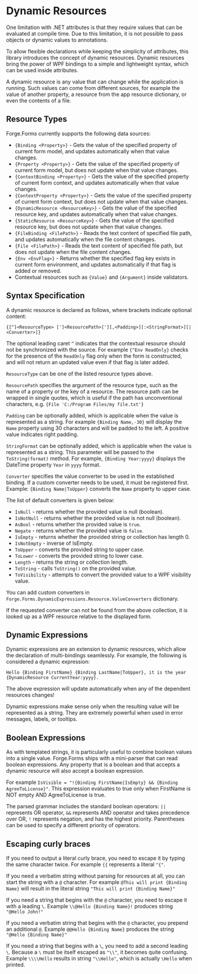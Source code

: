 # Dynamic Resources

One limitation with .NET attributes is that they require values that can be evaluated at compile time. Due to this limitation, it is not possible to pass objects or dynamic values to annotations.

To allow flexible declarations while keeping the simplicity of attributes, this library introduces the concept of dynamic resources. Dynamic resources bring the power of WPF bindings to a simple and lightweight syntax, which can be used inside attributes.

A dynamic resource is any value that can change while the application is running. Such values can come from different sources, for example the value of another property, a resource from the app resource dictionary, or even the contents of a file.

## Resource Types

Forge.Forms currently supports the following data sources:

- `{Binding <Property>}` - Gets the value of the specified property of current form model, and updates automatically when that value changes.
- `{Property <Property>}` - Gets the value of the specified property of current form model, but does not update when that value changes.
- `{ContextBinding <Property>}` - Gets the value of the specified property of current form context, and updates automatically when that value changes.
- `{ContextProperty <Property>}` - Gets the value of the specified property of current form context, but does not update when that value changes.
- `{DynamicResource <ResourceKey>}` - Gets the value of the specified resource key, and updates automatically when that value changes.
- `{StaticResource <ResourceKey>`} - Gets the value of the specified resource key, but does not update when that value changes.
- `{FileBinding <FilePath>}` - Reads the text content of specified file path, and updates automatically when the file content changes.
- `{File <FilePath>}` - Reads the text content of specified file path, but does not update when the file content changes.
- `{Env <EnvFlag>}` - Returns whether the specified flag key exists in current form environment, and updates automatically if that flag is added or removed.
- Contextual resources such as `{Value}` and `{Argument}` inside validators.

## Syntax Specification

A dynamic resource is declared as follows, where brackets indicate optional content:

`{[^]<ResourceType> [']<ResourcePath>['][,<Padding>][:<StringFormat>][|<Converter>]}`

The optional leading caret `^` indicates that the contextual resource should not be synchronized with the source. For example `{^Env ReadOnly}` checks for the presence of the `ReadOnly` flag only when the form is constructed, and will not return an updated value even if that flag is later added.

`ResourceType` can be one of the listed resource types above.

`ResourcePath` specifies the argument of the resource type, such as the name of a property or the key of a resource. The resource path can be wrapped in single quotes, which is useful if the path has unconventional characters, e.g. `{File 'C:/Program Files/my file.txt'}`

`Padding` can be optionally added, which is applicable when the value is represented as a string. For example `{Binding Name,-30}` will display the `Name` property using 30 characters and will be padded to the left. A positive value indicates right padding.

`StringFormat` can be optionally added, which is applicable when the value is represented as a string. This parameter will be passed to the `ToString(format)` method. For example, `{Binding Year:yyyy}` displays the DateTime property `Year` in `yyyy` format.

`Converter` specifies the value converter to be used in the established binding. If a custom converter needs to be used, it must be registered first. Example: `{Binding Name|ToUpper}` converts the `Name` property to upper case.

The list of default converters is given below:

- `IsNull` - returns whether the provided value is null (boolean).
- `IsNotNull` - returns whether the provided value is not null (boolean).
- `AsBool` - returns whether the provided value is `true`.
- `Negate` - returns whether the provided value is `false`.
- `IsEmpty` - returns whether the provided string or collection has length 0.
- `IsNotEmpty` - inverse of IsEmpty.
- `ToUpper` - converts the provided string to upper case.
- `ToLower` - converts the provided string to lower case.
- `Length` - returns the string or collection length.
- `ToString` - calls `ToString()` on the provided value.
- `ToVisibility` - attempts to convert the provided value to a WPF visibility value.

You can add custom converters in `Forge.Forms.DynamicExpressions.Resource.ValueConverters` dictionary.

If the requested converter can not be found from the above collection, it is looked up as a WPF resource relative to the displayed form.

## Dynamic Expressions

Dynamic expressions are an extension to dynamic resources, which allow the declaration of multi-bindings seamlessly. For example, the following is considered a dynamic expression:

```
Hello {Binding FirstName} {Binding LastName|ToUpper}, it is the year {DynamicResource CurrentYear:yyyy}.
```

The above expression will update automatically when any of the dependent resources changes!

Dynamic expressions make sense only when the resulting value will be represented as a string. They are extremely powerful when used in error messages, labels, or tooltips.

## Boolean Expressions

As with templated strings, it is particularly useful to combine boolean values into a single value. Forge.Forms ships with a mini-parser that can read boolean expressions. Any property that is a boolean and that accepts a dynamic resource will also accept a boolean expression.

For example `IsVisible = "!{Binding FirstName|IsEmpty} && {Binding AgreeToLicense}"`. This expression evaluates to true only when FirstName is NOT empty AND AgreeToLicense is true.

The parsed grammar includes the standard boolean operators: `||` represents OR operator, `&&` represents AND operator and takes precedence over OR, `!` represents negation, and has the highest priority. Parentheses can be used to specify a different priority of operators.

## Escaping curly braces

If you need to output a literal curly brace, you need to escape it by typing the same character twice. For example `{{` represents a literal `"{"`.

If you need a verbatim string without parsing for resources at all, you can start the string with a `@` character. For example `@This will print {Binding Name}` will result in the literal string `"This will print {Binding Name}"`

If you need a string that begins with the `@` character, you need to escape it with a leading `\`. Example `\\@Hello {Binding Name}!` produces string `"@Hello John!"`

If you need a verbatim string that begins with the `@` character, you prepend an additional `@`. Example `@@Hello {Binding Name}` produces the string `"@Hello {Binding Name}"`

If you need a string that begins with a `\`, you need to add a second leading `\`. Because a `\` must be itself escaped as `"\\"`, it becomes quite confusing. Example `\\\\Hello` results in string `"\\Hello"`, which is actually `\Hello` when printed.
